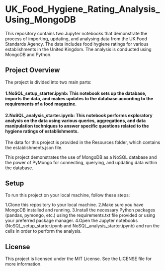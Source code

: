 # UK_Food_Hygiene_Rating_Analysis_Using_MongoDB
This repository contains two Jupyter notebooks that demonstrate the process of importing, updating, and analysing data from the UK Food Standards Agency. The data includes food hygiene ratings for various establishments in the United Kingdom. The analysis is conducted using MongoDB and Python.

## Project Overview
The project is divided into two main parts:

#### 1.NoSQL_setup_starter.ipynb: This notebook sets up the database, imports the data, and makes updates to the database according to the requirements of a food magazine.

#### 2.NoSQL_analysis_starter.ipynb: This notebook performs exploratory analysis on the data using various queries, aggregations, and data manipulation techniques to answer specific questions related to the hygiene ratings of establishments.

The data for this project is provided in the Resources folder, which contains the establishments.json file.

This project demonstrates the use of MongoDB as a NoSQL database and the power of PyMongo for connecting, querying, and updating data within the database.

## Setup
To run this project on your local machine, follow these steps:

  1.Clone this repository to your local machine.
  2.Make sure you have MongoDB installed and running.
  3.Install the necessary Python packages (pandas, pymongo, etc.) using the requirements.txt file provided or using your preferred package manager.
  4.Open the Jupyter notebooks (NoSQL_setup_starter.ipynb and NoSQL_analysis_starter.ipynb) and run the cells in order to perform the analysis.
## License
This project is licensed under the MIT License. See the LICENSE file for more information.
